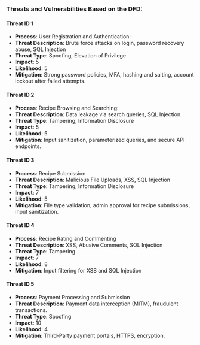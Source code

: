 ### Threats and Vulnerabilities Based on the DFD:

#### Threat ID 1
- **Process**: User Registration and Authentication:
- **Threat Description**: Brute force attacks on login, password recovery abuse, SQL Injection 
- **Threat Type**: Spoofing, Elevation of Privilege
- **Impact**: 5
- **Likelihood**: 5
- **Mitigation**: Strong password policies, MFA, hashing and salting, account lockout after failed attempts.

#### Threat ID 2
- **Process**: Recipe Browsing and Searching:
- **Threat Description**: Data leakage via search queries, SQL Injection.
- **Threat Type**: Tampering, Information Disclosure
- **Impact**: 5
- **Likelihood**: 5
- **Mitigation**: Input sanitization, parameterized queries, and secure API endpoints.

#### Threat ID 3
- **Process**: Recipe Submission
- **Threat Description**: Malicious File Uploads, XSS, SQL Injection
- **Threat Type**: Tampering, Information Disclosure
- **Impact**: 7
- **Likelihood**: 5
- **Mitigation**: File type validation, admin approval for recipe submissions, input sanitization.

#### Threat ID 4
- **Process**: Recipe Rating and Commenting
- **Threat Description**: XSS, Abusive Comments, SQL Injection
- **Threat Type**: Tampering
- **Impact**: 7
- **Likelihood**: 8
- **Mitigation**: Input filtering for XSS and SQL Injection

#### Threat ID 5
- **Process**: Payment Processing and Submission
- **Threat Description**: Payment data interception (MITM), fraudulent transactions.
- **Threat Type**: Spoofing
- **Impact**: 10
- **Likelihood**: 4
- **Mitigation**: Third-Party payment portals, HTTPS, encryption.
